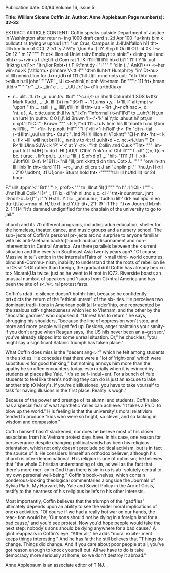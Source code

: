 Publication date: 03/84
Volume 16, Issue 5

**Title: William Sloane Coffin Jr.**
**Author: Anne Applebaum**
**Page number(s): 32-33**

EXTRACT ARTICLE CONTENT:
Coffin speaks outside Department of 
Justice in Washington after retur n-
ing 1000 draft card s. 
2:l Apr 
100 ''u<knts blm k bulldut.t'rs trying 
w upruu1 lrt'l'' un Crus; Campus in 
J>ll'JMfallon h11 tht• lllll<lrm·tiun of 
CCL 
2 tv1.ty 
7 M"y 
'i,lun 
Au I( 
IIY St•p 
II Ou 
Ill Ott 
:l4 0< I 
·w On 
12 "'m 
17 "'"' 
Ft·dt•l.llion ol Univt·rsitv Empluyt·t·s 
stnkt''• dining hall and olht•r s~rvin•s 
I Urt;tilt-d 
Com rat 1 .lKil'l'llll'lll ll'ill ht•d bt'l"'l'l'll 
Y.1k .uul 'lriktng un11>n 
"it·n,llor Rnbt•t t 
F 
Kt"nnt·dy 
·'"·"""·''''d in ),," AnKI'I••• <~her win· 
nu>K ('.tltlorm.• prnnarv 
V~tt··l'"'"dt·m lluht·rt Humphrt·y 
"in' Dt•nu><l.llll 
nnmin.tliun 
for 
J>n•,idt•nt 111 ('hll .tl(ll .mnd riots uut-
"dt• tht• <om t•nllun h.tll 
john"'" 
'WP' ,,IJ lx>~nhlnl( nl 
onh Vit•tnam. 
Bn'"'"'r 111 frt•,hman .ttldr<'" "'"rr" 
._t~._tin' c ..... ._tJUUrt' 
b~ d1l\ urthtKiuxy 
- r .. ulit. .tl. rt•._u. uun.trv. ttul'''"'·c.ui,·t· 
ur libn.1l 
Colurnb1.1 SDS k<ttkr Mark Rudd 
,,,..,,k, Ill '\()() m \'\'tK>I'l·~. 1 ),ums •,y,-
l<'lll,ll" altt·mpt w 'upprt'" th ... ratli· 
( ,,, IIlii\ t'llll'nl Ill tht• u s -
Rrt·\,,h•r cft·nac.•, d \'nt.·u(·,,A. c.ttc.uunc 
th.ll lw h," lxTn "1nforrnall) t•nl"ll'd" 
to ._uht't' Nt,un un lurt·i'(n puhtv. 
C 0 
l),l\ id Bruwn 'l><'•'k' al Y;tlc 
.ahuut hi' ptt,un c:xpt.'llt'llC.t''· Kruwn 
''"" 
~t·lt·;t"•d 
111 
.J ulv 
lmm 
his 
Ill tnonth h.nd l;tbor wllll'llt ,. '"' <'ilr-
lv p.nolt· 
Hll'"'"''l lt'<lili<"l hl'loll' th<· Pn·"dt·n-
tial (~tHIItni,,uul un tht.• Cau't'' .1nd 
PH'\l'llllon nl V1okntt" "EH·n tht• 
'ht>< k ul fl<'•lll' will nut brill I( ,,·n·nit v 
to 4:t t1 uuhlt•d ~c.·nc.•riJtlun "' 
Dr R<'III.Ulnn SJW< k 'P''•'k' at Y <tl<· 
"'ith Collin .tnd Cuuk "Tht• """' im-
purt.tnt I hUH{ to do I' HI \(.iUI/t' 
C1bh' l'mk'ur of Cht'lll""" l .<lf' 
( )n,.t\{c.·r bc.·t uruc.·, lir't pn,lt.·,,ur lu 
"Ill ,( S,of>d p1 ,,. "hilt- '1111 ,11 'I .>lt-
J\It·tfiOII 
0<t\ 
1<1611 
:-."nil "jll, 
prni<kntt,tl dn tinn. Cot>J.. '""'' 
"orw lh<tn Ill lllnb 1n tht• tlurd 1111-
~rt·,,iun,tl cli,cru t 
J ani' Jnplin pl."' \'\nuJ,n H<tll . 
2')0 \ludt·nt, .t1 U(;onn- Sturrs hold 
tht• ·"'""""tr.lllllll hUtldllll( lor 24 
hour- . 


F." ull\ .tppm'<'' Brt'"'''·r·, prof><""' 
tn ,lllnut 'il)(l """'''n h' .1 'lOll- I ""'·: 
J'nn11hull Coli<' I(<' ;, 111 lx.· di"nh nl 
.tnd u,c.·cl ·'' tht•ir dunnttur.. 
jnnt llt·ndrt-c J>l,l\' \'\ <K>I"'Y H<tll . 
Y.tlc: ._annuunu·, 'tudt·ru lilt·' drt· nul 
npc.·n eo ttu· t(U\c.•rnnu:nl. 
H,1f\.tr<l .tnd Y.tlt· tit•, 2'1·'l9 
'l'l Tht· !'.t•w Journ.tl M.mh 2. 1'1114 
"It's damned undignified for the chaplain of 
the university to go to jail." 


church and its 70 different programs, 
including aduh education, sheller for 
the homeless, theater, dance, and music 
groups and a nursery school. The sub- 
jects of Coffin's personal pr~jects arc no 
surprise to anyone familiar with his 
anti-Vietnam 
back!o{t·ound: 
nudcar 
disarmament and non-intervention in 
Central America. Are there parallels 
between the <·urrent situation and the 
events in Southeast Asia twenty years 
ago? "Of course. Massive in tel'\ ention 
in the internal afTairs of '>mall third-
world countries, blind anti-Commu-
nism, inability to understand that the 
roots of rebellion lie in lO<·al '>Oil rather 
than foreign, the gradual drifl 
Coffin has already be<.•n tc> Nicarai{Ua 
twice, just as he went to H.mot in IQ72. 
Riverside boasts an unusual numlx•t of 
speakers and \'isuors from Ct•ntral 
America and has been the site of s<.'v<.·ral 
protest fasts. 


Coffin's rdati-.e silence doesn't bothl·r 
him, because he confidently prt•dicts the 
return of the "ethical unrest" of the six-
ties. He perceives two dominant tradi- 
tions in American politi(al l<·ader'ihtp, 
one represented by the zealous sdf-
righteousness which led to Vietnam, 
and the other by the "Socratic gadnies" 
who opposed it. "Unrest has to return," 
he 
says, 
shrugging his shoulders, 
"because the line of oppression won't 
stop, and more and more people will get 
fed up. Besides, anger maintains your 
sanity- if you 
don't 
argue when 
Reagan says, 'the US hils never been an 
a~grt·ssor,' you've already slipped into 
some unreal situation. Or," he chuckles, 
"you might say a significant Satanic 
triumph has taken place." 


What Coffin does miss is the "decent 
ang<.·r" which he felt among students in 
the sixties. He concedes that there were 
a 
"lot 
of 'right-ons' which 
were 
substituu.·s for good thinking," but 
nothing annoys him more than the 
apathy he so often encounters today. 
estx•<:ially when it is evinced by students 
at places like 
Yale. 
"It's so self- 
indul~ent. For a bunch of Yale students 
to feel like there's nothing they can do is 
just an excuse to lake another trip tO 
Mory's. If you're disillusioned, you 
have to take vourself to task for having 
illusions in the first place. Reality is 
wugh." 


Because of the power and prestige of 
its alumni and students, Coffin also has 
a special fear of what apathetic Yalies 
can achieve: "It takes a Ph.D. to blow 
up the world." H is feeling is that the 
university's moral relativism tended to 
produce "kids who were so bright, so 
clever, and so lacking in wisdom and 
compassion." 


Coffin himself hasn't slackened, nor 
does he believe most of his closer 
associates from his Vietnam protest 
days have. In his case, one reason for 
perseverance despite changing 
political winds has been his religious 
orientation, which not only doesn't 
preclude political activism, but is in fact 
the source of it. He considers himself an 
orthodox believer, although his church 
is inter-denominational. H is religion is 
one of optimism; he believes that "the 
whole C hristian understanding of sin, 
as well as the fact that there's more mer-
cy in God than there is sin in us is ab-
solutely central to my own personal 
well-being." Coffin's book~helves, which 
contain ponderous-looking theological 
commentaries alongside the Journals of 
Sylvia Plath, My Harvard, My Yale and 
Soviet Policy in the Arc of Crisis, testify to 
the nearness of his religious beliefs to his 
other interests. 


Most importantly, Coffin believes 
that 
the triumph of the "gadflies" 
ultimately depends upon an ability to 
see the wider moral implications of 
one•s activities. "Of course if we had a 
really hot war on our hands, the reac-
tion would be, 'Our sons should not be 
dying in a foreign land for a bad cause,' 
and you'd see protest. Now you'd hope 
people would take the next step: nobody's 
sons should be dying anywhere for a bad 
cause." A glint reappears in Coffin's 
eye. "After all," he adds "moral excite-
ment keeps things interesting." And he 
has faith; he still believes that "T hings 
do change. Things did change. And if 
you care about poor people at all, 
you've got reason enough to knock 
yourself out. All we have to do is take 
democracy more seriously at home, so 
we don't destroy it abroad." 


Anne Applebaum is an associate editor of 
T NJ.